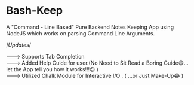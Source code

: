 # Bash-Keep

A "Command - Line Based" Pure Backend Notes Keeping App using NodeJS which works on parsing Command Line Arguments.<br> 


/*Updates*/ 

---> Supports Tab Completion<br>
---> Added Help Guide for user.(No Need to Sit Read a Boring Guide😄... let the App tell you how it works!!!😉 )<br> 
---> Utilized Chalk Module for Interactive I/O . ( ...or Just Make-Up😂 )<br> 
